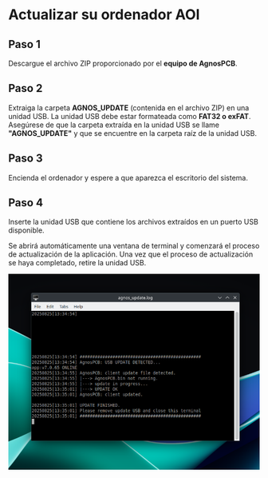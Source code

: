 # **Actualizar su ordenador AOI**


## Paso 1

Descargue el archivo ZIP proporcionado por el **equipo de AgnosPCB**.

## Paso 2

Extraiga la carpeta **AGNOS_UPDATE** (contenida en el archivo ZIP) en una unidad USB. La unidad USB debe estar formateada como **FAT32 o exFAT**. Asegúrese de que la carpeta extraída en la unidad USB se llame **"AGNOS_UPDATE"** y que se encuentre en la carpeta raíz de la unidad USB.

## Paso 3

Encienda el ordenador y espere a que aparezca el escritorio del sistema.

## Paso 4

Inserte la unidad USB que contiene los archivos extraídos en un puerto USB disponible.

Se abrirá automáticamente una ventana de terminal y comenzará el proceso de actualización de la aplicación. Una vez que el proceso de actualización se haya completado, retire la unidad USB.

![Registro de terminal después de la actualización](../assets/maintance/terminal_update.png)